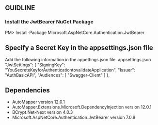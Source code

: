 ## GUIDLINE
### Install the JwtBearer NuGet Package
PM> Install-Package Microsoft.AspNetCore.Authentication.JwtBearer

## Specify a Secret Key in the appsettings.json file
Add the following information in the appettings.json file.
appsettings.json
 "JwtSettings": {
    "SigningKey": "YouSecreteKeyforAuthenticationtovalidateApplication",
    "Issuer": "AuthBasicAPI",
    "Audiences": [ "Swagger-Client" ]
  },

## Dependencies <a name="backend-dependencies"></a> 
- AutoMapper version 12.0.1
- AutoMapper.Extensions.Microsoft.DependencyInjection version 12.0.1
- BCrypt.Net-Next version 4.0.3
- Microsoft.AspNetCore.Authentication.JwtBearer version 7.0.8